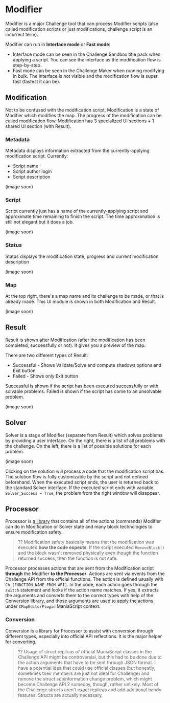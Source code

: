 # Modifier

Modifier is a major Challenge tool that can process Modifier scripts (also called modification scripts or just modifications, challenge script is an incorrect term).

Modifier can run in **Interface mode** or **Fast mode**:
- Interface mode can be seen in the Challenge Sandbox title pack when applying a script. You can see the interface as the modification flow is step-by-step.
- Fast mode can be seen in the Challenge Maker when running modifying in bulk. The interface is not visible and the modification flow is super fast (fastest it can be).

## Modification

Not to be confused with the modification script, Modification is a state of Modifier which modifies the map. The progress of the modification can be called modification flow. Modification has 3 specialized UI sections + 1 shared UI section (with Result).

### Metadata

Metadata displays information extracted from the currently-applying modification script. Currently:
- Script name
- Script author login
- Script description

(image soon)

### Script

Script currently just has a name of the currently-applying script and approximate time remaining to finish the script. The time approximation is still not elegant but it does a job.

(image soon)

### Status

Status displays the modification state, progress and current modification description

(image soon)

### Map

At the top right, there's a map name and its challenge to be made, or that is already made. This UI module is shown in both Modification and Result.

(image soon)

## Result

Result is shown after Modification (after the modification has been completed, successfully or not). It gives you a preview of the map.

There are two different types of Result:
- Successful - Shows Validate/Solve and compute shadows options and Exit button
- Failed - Shows only Exit button

Successful is shown if the script has been executed successfully or with solvable problems. Failed is shown if the script has come to an unsolvable problem.

(image soon)

## Solver

Solver is a stage of Modifier (separate from Result) which solves problems by providing a user interface. On the right, there is a list of all problems with the challenge. On the left, there is a list of possible solutions for each problem.

(image soon)

Clicking on the solution will process a code that the modification script has. The solution flow is fully customizable by the script and not defined beforehand. When the executed script ends, the user is returned back to the standard Solver interface. If the executed script ends with variable `Solver_Success = True`, the problem from the right window will disappear.

## Processor

Processor is [a library](https://github.com/challenge-project/challenge-sandbox/blob/master/Scripts/Libs/Challenge/Processor.Script.txt) that contains all of the actions (commands) Modifier can do in Modification or Solver state and many block technologies to ensure modification safety.

> ?? Modification safety basically means that the modification was executed **how the code expects**. If the script executed `RemoveBlock()` and the block wasn't removed physically even though the function returned success, then the function is not safe.

Processor processes actions that are sent from the Modification script **through** the Modifier **to the Processor**. Actions are sent via events from the Challenge API from the official functions. The action is defined usually with `Ch_[FUNCTION_NAME_FROM_API]`. In the code, each action goes through the `switch` statement and looks if the action name matches. If yes, it extracts the arguments and converts them to the correct types with help of the Conversion library, and those arguments are used to apply the actions under `CMapEditorPlugin` ManiaScript context.

### Conversion

Conversion is a library for Processor to assist with conversion through different types, especially into official API reflections. It is the major helper for converting.

> ?? Usage of struct replicas of official ManiaScript classes in the Challenge API might be controversial, but this had to be done due to the action arguments that have to be sent through JSON format. I have a potential idea that could use official classes (but honestly, sometimes their members are just not ideal for Challenge) and remove the struct subinformation change problem, which might become Challenge API 2 someday, though, rather unlikely. Most of the Challenge structs aren't exact replicas and add additional handy features. Structs are actually necessary.
